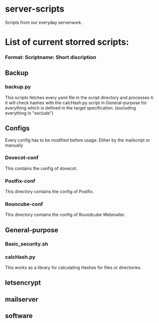 # server-scripts
Scripts from our everyday serverwork.

# List of current storred scripts:
### Format: Scriptname: Short discription

## Backup

### backup.py
This scripts fetches every yaml file in the script directory
and processes it. It will check hashes with the calcHash.py script in
General-purpose for everything which is defined in the target specification. (excluding everything in "exclude")

## Configs
Every config has to be modified before usage. Either by the mailscript or manually

### Dovecot-conf
This contains the config of dovecot.

### Postfix-conf
This directory contains the config of Postfix.

### Rouncube-conf
This directory contains the config of Roundcube Webmailer.

## General-purpose

### Basic_security.sh

### calcHash.py
This works as a library for calculating Hashes for files or directories.

###

## letsencrypt

## mailserver

## software
